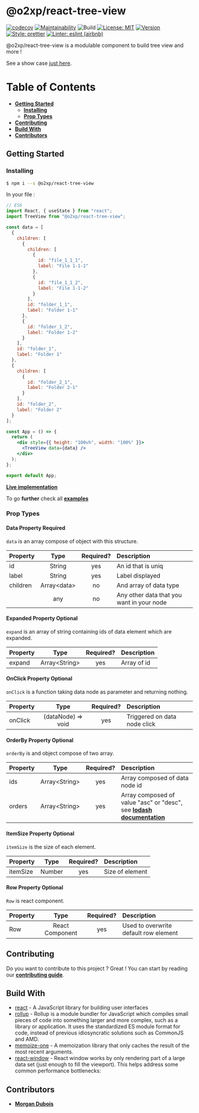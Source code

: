 # @o2xp/react-tree-view

[![codecov](https://codecov.io/gh/o2xp/react-tree-view/branch/main/graph/badge.svg?token=X6GULSPACD)](https://codecov.io/gh/o2xp/react-tree-view)
[![Maintainability](https://api.codeclimate.com/v1/badges/30c2b22bc7479d9eb8dc/maintainability)](https://codeclimate.com/github/o2xp/react-tree-view/maintainability)
![Build](https://github.com/o2xp/react-tree-view/actions/workflows/push.yml/badge.svg)
[![License: MIT](https://img.shields.io/badge/license-MIT-orange.svg)](https://opensource.org/licenses/MIT)
[![Version](https://badge.fury.io/js/%40o2xp%2Freact-tree-view.svg)](https://badge.fury.io/js/%40o2xp%2Freact-tree-view)
[![Style: prettier](https://img.shields.io/badge/code_style-prettier-ff69b4.svg)](https://github.com/prettier/prettier)
[![Linter: eslint (airbnb)](https://img.shields.io/badge/Linter-Eslint%20(Airbnb)-yellow)](https://github.com/airbnb/javascript)

@o2xp/react-tree-view is a modulable component to build tree view and more !

See a show case [just here](https://o2xp.github.io/react-tree-view/).


# Table of Contents
- [**Getting Started**](#getting-started)
    - [**Installing**](#installing)
    - [**Prop Types**](#prop-types)
- [**Contributing**](#contributing)
- [**Build With**](#build-with)
- [**Contributors**](#contributors)

## Getting Started
### Installing
```sh
$ npm i --s @o2xp/react-tree-view
```

In your file : 
```jsx
// ES6
import React, { useState } from "react";
import TreeView from "@o2xp/react-tree-view";

const data = [
  {
    children: [
      {
        children: [
          {
            id: "file_1_1_1",
            label: "File 1-1-1"
          },
          {
            id: "file_1_1_2",
            label: "File 1-1-2"
          }
        ],
        id: "folder_1_1",
        label: "Folder 1-1"
      },
      {
        id: "folder_1_2",
        label: "Folder 1-2"
      }
    ],
    id: "folder_1",
    label: "Folder 1"
  },
  {
    children: [
      {
        id: "folder_2_1",
        label: "Folder 2-1"
      }
    ],
    id: "folder_2",
    label: "Folder 2"
  }
];

const App = () => {
  return (
    <div style={{ height: "100vh", width: "100%" }}>
      <TreeView data={data} />
    </div>
  );
};

export default App;
```

[**Live implementation**](https://codesandbox.io/s/react-tree-view-basic-2h3yf) 

To go **further** check all [**examples**](https://github.com/o2xp/react-tree-view/tree/main/examples)

### Prop Types
#### Data Property Required

`data` is an array compose of object with this structure.

| Property | Type | Required? | Description |
|:---|:---:|:---:|:---|
| id | String | yes | An id that is uniq |
| label | String | yes | Label displayed |
| children | Array\<data> | no | And array of data type |
| <key> | any | no | Any other data that you want in your node |

#### Expanded Property Optional

`expand` is an array of string containing ids of data element which are expanded.

| Property | Type | Required? | Description |
|:---|:---:|:---:|:---|
| expand | Array\<String> | yes | Array of id |

#### OnClick Property Optional

`onClick` is a function taking data node as parameter and returning nothing.

| Property | Type | Required? | Description |
|:---|:---:|:---:|:---|
| onClick | (dataNode) => void | yes | Triggered on data node click |

#### OrderBy Property Optional

`orderBy` is and object compose of two array.

| Property | Type | Required? | Description |
|:---|:---:|:---:|:---|
| ids | Array\<String> | yes | Array composed of data node id |
| orders | Array\<String> | yes | Array composed of value "asc" or "desc", see [**lodash documentation**](https://lodash.com/docs/4.17.15#orderBy) |

#### ItemSize Property Optional

`itemSize` is the size of each element.

| Property | Type | Required? | Description |
|:---|:---:|:---:|:---|
| itemSize | Number | yes | Size of element |

#### Row Property Optional

`Row` is react component.

| Property | Type | Required? | Description |
|:---|:---:|:---:|:---|
| Row | React Component | yes | Used to overwrite default row element |


## Contributing
Do you want to contribute to this project ? Great ! You can start by reading our [**contributing guide**](https://github.com/o2xp/react-tree-view/blob/develop/CONTRIBUTING.md).

## Build With
* [react](https://reactjs.org/) - A JavaScript library for building user interfaces
* [rollup](https://github.com/rollup/rollup) - Rollup is a module bundler for JavaScript which compiles small pieces of code into something larger and more complex, such as a library or application. It uses the standardized ES module format for code, instead of previous idiosyncratic solutions such as CommonJS and AMD.
* [memoize-one](https://github.com/alexreardon/memoize-one) - A memoization library that only caches the result of the most recent arguments.
* [react-window](https://github.com/bvaughn/react-window) - React window works by only rendering part of a large data set (just enough to fill the viewport). This helps address some common performance bottlenecks:

## Contributors
* [**Morgan Dubois**](https://github.com/MorganDbs)
